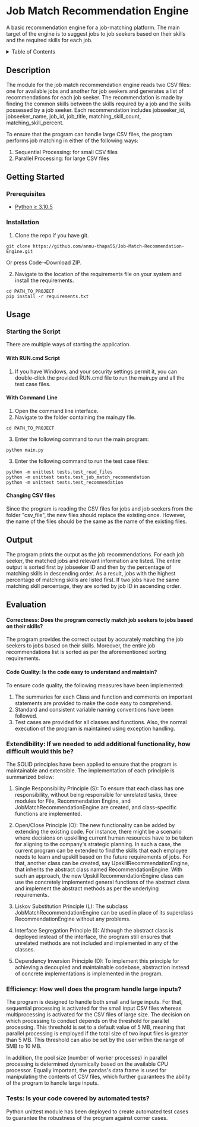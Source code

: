 # Job Match Recommendation Engine
A basic recommendation engine for a job-matching platform. The main target of the engine is to suggest jobs to job seekers based on their skills and the required skills for each job.

<!-- TABLE OF CONTENTS -->
<details>
  <summary>Table of Contents</summary>
  <ol>
    <li>
      <a href="#description">Description</a>
    </li>
    <li>
      <a href="#getting-started">Getting Started</a>
      <ul>
        <li><a href="#prerequisites">Prerequisites</a></li>
        <li><a href="#installation">Installation</a></li>
      </ul>
    </li>
    <li>
      <a href="#usage">Usage</a>
    </li>
    <li><a href="#output">Output</a></li>
    <li>
      <a href="#evaluation">Evaluation</a>
    </li>
  </ol>
</details>

## Description
The module for the job match recommendation engine reads two CSV files: one for available jobs and another for job seekers and generates a list of recommendations for each job seeker. The recommendation is made by finding the common skills between the skills required by a job and the skills possessed by a job seeker. Each recommendation includes jobseeker_id, jobseeker_name, job_id, job_title, matching_skill_count, matching_skill_percent.

To ensure that the program can handle large CSV files, the program performs job matching in either of the following ways:
1. Sequential Processing: for small CSV files
2. Parallel Processing: for large CSV files

## Getting Started

### Prerequisites
* [Python ≥ 3.10.5](https://www.python.org/downloads/)
  
### Installation 
1. Clone the repo if you have git.
```
git clone https://github.com/annu-thapa55/Job-Match-Recommendation-Engine.git
```
Or press Code➝Download ZIP.

2. Navigate to the location of the requirements file on your system and install the requirements.
```
cd PATH_TO_PROJECT
pip install -r requirements.txt
```

## Usage
### Starting the Script
There are multiple ways of starting the application.
#### With RUN.cmd Script
1. If you have Windows, and your security settings permit it, you can double-click the provided RUN.cmd file to run the main.py and all the test case files. 
#### With Command Line
1. Open the command line interface.
2. Navigate to the folder containing the main.py file.
```
cd PATH_TO_PROJECT
```
3. Enter the following command to run the main program:
```
python main.py
```
3. Enter the following command to run the test case files:
```
python -m unittest tests.test_read_files
python -m unittest tests.test_job_match_recommendation
python -m unittest tests.test_recommendation
```
#### Changing CSV files
Since the program is reading the CSV files for jobs and job seekers from the folder "csv_file", the new files should replace the existing once. However, the name of the files should be the same as the name of the existing files. 

## Output
The program prints the output as the job recommendations. For each job seeker, the matched jobs and relevant information are listed. The entire output is sorted first by jobseeker ID and then by the percentage of matching skills in descending order. As a result, jobs with the highest percentage of matching skills are listed first. If two jobs have the same matching skill percentage, they are sorted by job ID in ascending order.

## Evaluation
#### Correctness: Does the program correctly match job seekers to jobs based on their skills?
The program provides the correct output by accurately matching the job seekers to jobs based on their skills. Moreover, the entire job recommendations list is sorted as per the aforementioned sorting requirements.

#### Code Quality: Is the code easy to understand and maintain?
To ensure code quality, the following measures have been implemented:
1. The summaries for each Class and function and comments on important statements are provided to make the code easy to comprehend. 
2. Standard and consistent variable naming conventions have been followed.
3. Test cases are provided for all classes and functions. Also, the normal execution of the program is maintained using exception handling. 

 ### Extendibility: If we needed to add additional functionality, how difficult would this be?
 The SOLID principles have been applied to ensure that the program is maintainable and extensible. The implementation of each principle is summarized below:
 1. Single Responsibility Principle (S): To ensure that each class has one responsibility, without being responsible for unrelated tasks, three modules for File, Recommendation Engine, and JobMatchRecommendationEngine are created, and class-specific functions are implemented.
    
 2. Open/Close Principle (O): The new functionality can be added by extending the existing code. For instance, there might be a scenario where decisions on upskilling current human resources have to be taken for aligning to the company's strategic planning. In such a case, the current program can be extended to find the skills that each employee needs to learn and upskill based on the future requirements of jobs. For that, another class can be created, say UpskillRecommendationEngine, that inherits the abstract class named RecommendationEngine. With such an approach, the new UpskillRecommendationEngine class can use the concretely implemented general functions of the abstract class and implement the abstract methods as per the underlying requirements.
    
 3. Liskov Substitution Principle (L): The subclass JobMatchRecommendationEngine can be used in place of its superclass RecommendationEngine without any problems.
    
 4. Interface Segregation Principle (I): Although the abstract class is deployed instead of the interface, the program still ensures that unrelated methods are not included and implemented in any of the classes.
    
 5. Dependency Inversion Principle (D): To implement this principle for achieving a decoupled and maintainable codebase, abstraction instead of concrete implementations is implemented in the program.

### Efficiency: How well does the program handle large inputs?
The program is designed to handle both small and large inputs. For that, sequential processing is activated for the small input CSV files whereas multiprocessing is activated for the CSV files of large size. The decision on which processing to conduct depends on the threshold for parallel processing. This threshold is set to a default value of 5 MB, meaning that parallel processing is employed if the total size of two input files is greater than 5 MB. This threshold can also be set by the user within the range of 5MB to 10 MB. 

In addition, the pool size (number of worker processes) in parallel processing is determined dynamically based on the available CPU processor. Equally important, the pandas's data frame is used for manipulating the contents of CSV files, which further guarantees the ability of the program to handle large inputs. 

### Tests: Is your code covered by automated tests?
Python unittest module has been deployed to create automated test cases to guarantee the robustness of the program against corner cases.  
